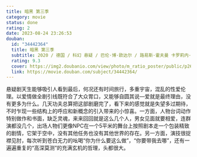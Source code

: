 ```yaml
---
title: 暗黑 第三季
category: movie
status: done
rating: 2
date: 2023-08-24 23:26:53
douban:
  id: "34442364"
  title: 暗黑 第三季
  subtitle: 2020 / 德国 / 科幻 悬疑 / 巴伦·博·欧达尔 / 路易斯·霍夫曼 卡罗莉内·艾希霍恩
  rating: 9.3
  cover: https://img2.doubanio.com/view/photo/m_ratio_poster/public/p2609692563.jpg
  link: https://movie.douban.com/subject/34442364/
---
```


悬疑剧天生能够吸引人看到最后，何况还有时间旅行，多重宇宙，混乱的性爱伦理。以爱情做全剧引线既符合了大众胃口，又能够自圆其说—爱就是最终理由，没有更多为什么。几天功夫总算把这部剧磨完了，看下来的感觉就是失望多过期待，不时乍现一些结构上的呼应和新概念的引入带来的小惊喜。一方面，人物台词动作特别做作和书面，缺乏灵魂，来来回回就是这么几个人，男女见面就要相爱，连群演都没几个，出场人物们更像NPC在一个5平米的舞台上按照剧本走一个包装精致的剧情，它架于空中，没有其他任务也没有其他世界的存在。另一方面，演技很捉襟见肘，每次听到苍白无力的吆喝“你为什么要这么做”，“你要带我去哪”，还有一遍遍重复的“高深莫测”的充满玄机的哲理，头都很大。